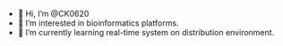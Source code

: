 - 👋 Hi, I’m @CK0620
- 👀 I’m interested in bioinformatics platforms.
- 🌱 I’m currently learning real-time system on distribution environment.
